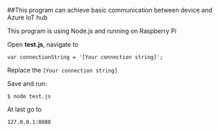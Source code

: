 ##This program can achieve basic communication between device and Azure IoT hub

This program is using Node.js and running on Raspberry Pi

Open **test.js**, navigate to
```
var connectionString = '[Your connection string]';
```
Replace the `[Your connection string]`

Save and run:
```
$ node test.js
```

At last go to 
```
127.0.0.1:8080
```
